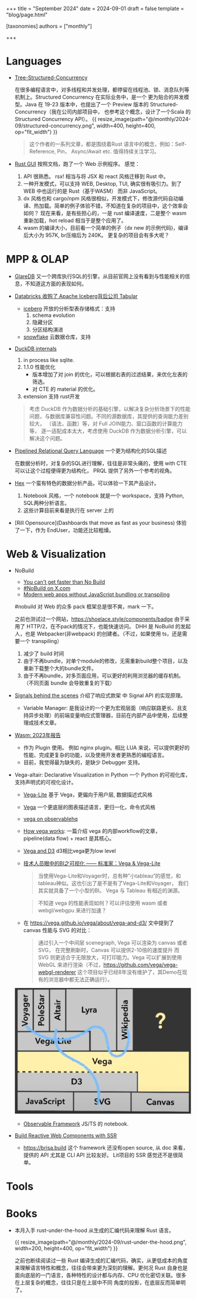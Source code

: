 +++
title = "September 2024"
date = 2024-09-01
draft = false
template = "blog/page.html"

[taxonomies]
authors = ["monthly"]

+++

# Languages
- [Tree-Structured-Concurrency](https://blog.yoshuawuyts.com/tree-structured-concurrency/)
  
   在很多编程语言中，对多线程和并发处理，都停留在线程池、锁、消息队列等机制上。Structured Concurrency 在实际业务中，是一个
   更为贴合的并发模型。Java 在 19-23 版本中，也提出了一个 Preview 版本的 Structured-Concurrency（我在公司内部项目中，
   也参考这个概念，设计了一个Scala 的 Structured Concurrency API）。
   {{ resize_image(path="@/monthly/2024-09/structured-concurrency.png", width=400, height=400, op="fit_width") }}

   > 这个作者的一系列文章，都是围绕着Rust 语言中的概念，例如：Self-Reference, Pin， Async/Await etc. 值得持续关注学习。
- [Rust GUI](https://dioxuslabs.com)
  按照文档，跑了一个 Web 示例程序。 感觉：
  1. API 很熟悉。 rsx! 相当与将 JSX 和 react 风格迁移到 Rust 中。
  2. 一种开发模式，可以支持 WEB, Desktop, TUI, 确实很有吸引力。到了 WEB 中也运行的是 Rust（基于WASM） 而非 JavaScript。
  3. dx 风格也和 cargo/npm 风格很相似，开发模式下，修改源代码自动编译、热加载。简单的例子体验不错，不知道在复杂的项目中，这个效率会如何？
     现在来看，是有些担心的，一是 rust 编译速度，二是整个 wasm 重新加载，hot reload 相当于是整个应用了。
  4. wasm 的编译大小，目前看一个简单的例子（dx new 的示例代码)，编译后大小为 957K, br压缩后为 240K。 更复杂的项目会有多大呢？


# MPP & OLAP
- [GlareDB](https://glaredb.com) 又一个跨库执行SQL的引擎，从目前官网上没有看到与性能相关的信息，不知道这方面的表现如何。
- [Databricks 收购了 Apache Iceberg背后公司 Tabular](https://www.sohu.com/a/783829162_121124375)
  - [iceberg](https://iceberg.apache.org) 开放的分析型表存储格式：支持
    1. schema evolution
    2. 隐藏分区
    3. 分区结构演进
  - [snowflake](https://www.snowflake.com) 云数据仓库，支持
- [DuckDB internals](https://www.youtube.com/watch?v=bZOvAKGkzpQ)
  1. in process like sqlite.
  2. 1.1.0 性能优化
     - 版本增加了对 join 的优化，可以根据右表的过滤结果，来优化左表的筛选。
     - 对 CTE 的 material 的优化。
  3. extension 支持 rust开发

  > 考虑 DuckDB 作为数据分析的基础引擎，以解决复杂分析场景下的性能问题，与数据库兼容性问题。不同的源数据库，其提供的查询能力差别较大，
  > （语法，函数）等，对 Full JOIN能力、窗口函数的计算能力等， 逐一适配成本太大，考虑使用 DuckDB 作为数据分析引擎，可以解决这个问题。

- [Pipelined Relational Query Language](https://github.com/prql/prql) 一个更为结构化的SQL描述
  
  在数据分析时，对复杂的SQL进行理解，往往是非常头痛的，使用 with CTE 可以让这个过程便得更为结构化， PRQL 提供了另外一个参考的视角。
- [Hex](https://hex.tech) 一个蛮有特色的数据分析产品，可以体验一下其产品设计。
  1. Notebook 风格，一个 notebook 就是一个 workspace，支持 Python, SQL两种分析语言。
  2. 这些计算目前来看是执行在 server 上的
- [Rill Opensource](Dashboards that move as fast as your business)
  体验了一下，作为 EndUser，功能还比较粗燥。

# Web & Visualization
- NoBuild
  - [You can't get faster than No Build](https://world.hey.com/dhh/you-can-t-get-faster-than-no-build-7a44131c) 
  - [#NoBuild on X.com](https://x.com/dhh/status/1769903387527790975) 
  - [Modern web apps without JavaScript bundling or transpiling](https://world.hey.com/dhh/modern-web-apps-without-javascript-bundling-or-transpiling-a20f2755) 

  #nobuild 对 Web 的众多 pack 框架总是很不爽，mark 一下。

  之前也测试过一个网站，https://shoelace.style/components/badge 由于采用了 HTTP/2，在不pack的情况下，也能快速访问。
  DHH 是 NoBuild 的发起人，也是 Webpacker(非webpack) 的创建者。（不过，如果使用 ts，还是需要一个 transpiling）
  1. 减少了 build 时间
  2. 由于不再bundle，对单个module的修改，无需重新build整个项目，以及重新下载整个大的bundle文件。
  3. 由于不再bundle，对多页面应用，可以更好的利用浏览器的缓存机制。（不同页面 bundle 会导致重复的下载）

- [Signals behind the scenes](https://levelup.gitconnected.com/signals-behind-the-scenes-19cbcb6b802b) 介绍了响应式款架 中
  Signal API 的实现原理。
  - Variable Manager: 是我设计的一个更为宏观层面（响应联路更长、且支持异步处理）的前端变量响应式管理器，目前在内部产品中使用，后续整理成技术文章。
- [Wasm: 2023年报告](https://medium.com/ekino-france/webassembly-the-future-of-backend-development-b40bdc7c5cb4)
  - 作为 Plugin 使用。 例如 nginx plugin。相比 LUA 来说，可以提供更好的性能、完成更复杂的功能，以及使用开发者更熟悉的编程语言。
  - 目前，我觉得最为缺失的，是缺少 Debugger 支持。
  
- Vega-altair: Declarative Visualization in Python 一个 Python 的可视化库，支持声明式的可视化设计。
   - [Vega-Lite](https://vega.github.io/vega-lite/) 基于 Vega，更偏向于用户层, 数据描述式风格
   - [Vega](https://vega.github.io/vega/) 一个更底层的图表描述语言，更归一化，命令式风格
   - [vega on observablehq](https://observablehq.com/@vega)
   - [How vega works](https://observablehq.com/@vega/how-vega-works): 一篇介绍 vega 的内部workflow的文章，pipeline(data flow) + react 是其核心。
   - [Vega and D3](https://vega.github.io/vega/about/vega-and-d3/) d3相比vega更为low level
   - [技术人员眼中的BI之可视化 —— 标准家：Vega & Vega-Lite](https://zhuanlan.zhihu.com/p/234762889)
     > 当使用Vega-Lite和Voyager时，总有种”小tableau“的感觉，和tableau神似。这也引出了是不是有了Vega-Lite和Voyager，
     > 我们其实就具备了一个小型的BI。
     > Vega 与 Tableau 有相近的渊源。 

     > 不知道 vega 的性能表现如何？可以评估使用 wasm 或者 webgl/webgpu 来进行加速？
     
   - 在 https://vega.github.io/vega/about/vega-and-d3/ 文中提到了 canvas 性能与 SVG 的对比：
     > 通过引入一个中间层 scenegraph, Vega 可以渲染为 canvas 或者 SVG， 在完整刷新时，Canvas 可以提供2-10倍的速度提升
     > 而 SVG 则更适合于无限放大，可打印能力。Vega 可以扩展到使用 WebGL 来进行渲染（不过，https://github.com/vega/vega-webgl-renderer
     > 这个项目似乎已经8年没有维护了，其Demo在现有的浏览器中都无法正确运行）。
   
   ![img.png](vega-arch.png)
   - [Observable Framework](https://github.com/observablehq/framework) JS/TS 的 notebook.
- [Build Reactive Web Components with SSR](https://dev.to/aralroca/build-reactive-web-components-with-ssr-3pb9?utm_source=dormosheio&utm_campaign=dormosheio)
  - https://brisa.build 这个 framework 还没有open source, 从 doc 来看，提供的 API 尤其是 CLI API 比较友好。 Lit项目的 SSR 感觉还不是很简单。
  
# Tools

# Books
- 本月入手 rust-under-the-hood 从生成的汇编代码来理解 Rust 语言。

  {{ resize_image(path="@/monthly/2024-09/rust-under-the-hood.png", width=200, height=400, op="fit_width") }}
  
  之前也断续阅读过一些 Rust 编译生成的汇编代码，确实，从更低成本的角度来理解语言特性和概念，往往会带来更为深刻的理解。更何况
  Rust 自身也是面向底层的一门语言，各种特性的设计都与内存、CPU 优化密切关联。很多在上层复杂的概念，往往只是在上层中不同
  角度的投影，在底层反而简单明了。